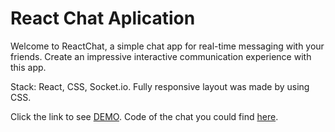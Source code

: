 # React Chat Aplication
Welcome to ReactChat, a simple chat app for real-time messaging with your friends. Create an impressive interactive communication experience with this app.

Stack: React, CSS, Socket.io.
Fully responsive layout was made by using CSS.

Click the link to see [DEMO](https://oleksandrose.github.io/react-chat/).
Code of the chat you could find [here](https://github.com/OleksandrOse/react-chat).